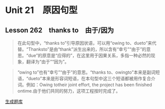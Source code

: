 ﻿ # Unit 21　原因句型
 ## Lesson 262　thanks to　由于/因为
 
> 在此句型中，“thanks to”引导原因状语，可以用“owing to、dueto”来代替。“Thanksto”是由“thank”派生出来的，所以含有“幸亏”“由于”的意思。“due”的原意是“应得的”，在这里用于因果关系，多指一种必然的现象，翻译为“由于”“因为”。

> “owing to”也有“幸亏”“由于”的意思。“thanks to、owingto”本来是副词短语，“dueto”本来是形容词短语，在本句型中这三个短语都被用作复合介词。例如：Owing totheir joint effort, the project has been finished ontime.由于他们共同的努力，这项工程按时完成了。


 [生成题库](./question/f262.json)